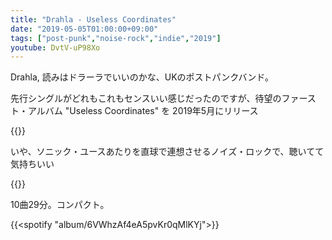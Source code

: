 ```yaml
---
title: "Drahla - Useless Coordinates"
date: "2019-05-05T01:00:00+09:00"
tags: ["post-punk","noise-rock","indie","2019"]
youtube: DvtV-uP98Xo
---
```


Drahla, 読みはドラーラでいいのかな、UKのポストパンクバンド。

先行シングルがどれもこれもセンスいい感じだったのですが、待望のファースト・アルバム "Useless Coordinates" を 2019年5月にリリース

{{<youtube src="DvtV-uP98Xo" title="Drahla - Pyramid Estate">}}

いや、ソニック・ユースあたりを直球で連想させるノイズ・ロックで、聴いてて気持ちいい

{{<youtube src="qsdBVsR4qFE" title="Drahla - Stimulus For Living">}}

10曲29分。コンパクト。

{{<spotify "album/6VWhzAf4eA5pvKr0qMlKYj">}}
